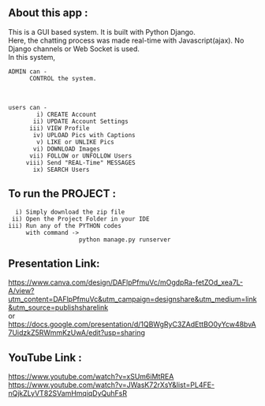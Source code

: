 ## About this app :
   This is a GUI based system. It is built with Python Django.</br>
   Here, the chatting process was made real-time with Javascript(ajax).
   No Django channels or Web Socket is used.
   </br> In this system,
</br>

    ADMIN can -
          CONTROL the system.
</br>

    users can -
            i) CREATE Account
           ii) UPDATE Account Settings
          iii) VIEW Profile
           iv) UPLOAD Pics with Captions
            v) LIKE or UNLIKE Pics
           vi) DOWNLOAD Images
          vii) FOLLOW or UNFOLLOW Users
         viii) Send "REAL-Time" MESSAGES
           ix) SEARCH Users


## To run the PROJECT :

      i) Simply download the zip file
     ii) Open the Project Folder in your IDE
    iii) Run any of the PYTHON codes
         with command -> 
                        python manage.py runserver





## Presentation Link:
https://www.canva.com/design/DAFlpPfmuVc/mOgdpRa-fetZOd_xea7L-A/view?utm_content=DAFlpPfmuVc&utm_campaign=designshare&utm_medium=link&utm_source=publishsharelink </br>
or </br>
https://docs.google.com/presentation/d/1QBWgRyC3ZAdEttBO0yYcw48bvA7UidzkZ5RWmmKzUwA/edit?usp=sharing

## YouTube Link :
https://www.youtube.com/watch?v=xSUm6iMtREA </br>
https://www.youtube.com/watch?v=JWasK72rXsY&list=PL4FE-nQjkZLyVT82SVamHmqiqDyQuhFsR
